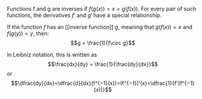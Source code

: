 Functions f and g are inverses if $f(g(x))=x=g(f(x))$. For every pair of such functions, the derivatives $f'$ and $g'$ have a special relationship.

If the function $f$ has an [[inverse function]] $g$, meaning that $g(f(x)) = x$ and $f(g(y)) = y,$ then:
$$g = \frac{1}{f\circ g}$$

In Leibniz notation, this is written as
$$\frac{dx}{dy} = \frac{1}{\frac{dy}{dx}}$$
or
$$\dfrac{dy}{dx}=\dfrac{d}{dx}(f^{−1}(x))=(f^{−1})'(x)=\dfrac{1}{f'(f^{−1}(x))}$$